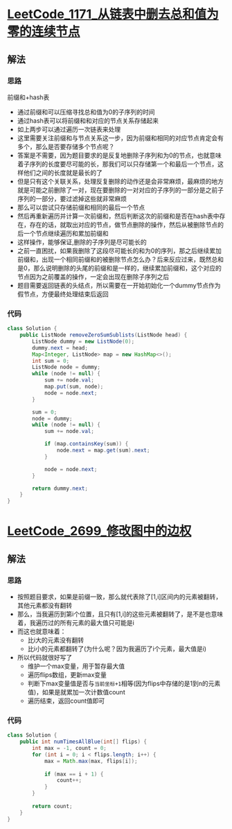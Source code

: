 # [LeetCode_1171_从链表中删去总和值为零的连续节点](https://leetcode.cn/problems/remove-zero-sum-consecutive-nodes-from-linked-list/)
## 解法
### 思路
前缀和+hash表
- 通过前缀和可以压缩寻找总和值为0的子序列的时间
- 通过hash表可以将前缀和和对应的节点关系存储起来
- 如上两步可以通过遍历一次链表来处理
- 这里需要关注前缀和与节点关系这一步，因为前缀和相同的对应节点肯定会有多个，那么是否要存储多个节点呢？
- 答案是不需要，因为题目要求的是反复地删除子序列和为0的节点，也就意味着子序列的长度要尽可能的长，那我们可以只存储第一个和最后一个节点，这样他们之间的长度就是最长的了
- 但是只有这个关联关系，处理反复删除的动作还是会非常麻烦，最麻烦的地方就是可能之前删除了一对，现在要删除的一对对应的子序列的一部分是之前子序列的一部分，要过滤掉这些就非常麻烦
- 那么可以尝试只存储前缀和相同的最后一个节点
- 然后再重新遍历并计算一次前缀和，然后判断这次的前缀和是否在hash表中存在，存在的话，就取出对应的节点，做节点删除的操作，然后从被删除节点的后一个节点继续遍历和累加前缀和
- 这样操作，能够保证,删除的子序列是尽可能长的
- 之前一直困扰，如果我删除了这段尽可能长的和为0的序列，那之后继续累加前缀和，出现一个相同前缀和的被删除节点怎么办？后来反应过来，既然总和是0，那么说明删除的头尾的前缀和是一样的，继续累加前缀和，这个对应的节点因为之前覆盖的操作，一定会出现在删除子序列之后
- 题目需要返回链表的头结点，所以需要在一开始初始化一个dummy节点作为假节点，方便最终处理结束后返回
### 代码
```java
class Solution {
    public ListNode removeZeroSumSublists(ListNode head) {
        ListNode dummy = new ListNode(0);
        dummy.next = head;
        Map<Integer, ListNode> map = new HashMap<>();
        int sum = 0;
        ListNode node = dummy;
        while (node != null) {
            sum += node.val;
            map.put(sum, node);
            node = node.next;
        }

        sum = 0;
        node = dummy;
        while (node != null) {
            sum += node.val;

            if (map.containsKey(sum)) {
                node.next = map.get(sum).next;
            }

            node = node.next;
        }

        return dummy.next;
    }
}
```
# [LeetCode_2699_修改图中的边权](https://leetcode.cn/problems/modify-graph-edge-weights/)
## 解法
### 思路
- 按照题目要求，如果是前缀一致，那么就代表除了[1,i]区间内的元素被翻转，其他元素都没有翻转
- 那么，当我遍历到第i个位置，且只有[1,i]的这些元素被翻转了，是不是也意味着，我遍历过的所有元素的最大值只可能是i
- 而这也就意味着：
  - 比i大的元素没有翻转
  - 比i小的元素都翻转了(为什么呢？因为我遍历了i个元素，最大值是i)
- 所以代码就很好写了
  - 维护一个max变量，用于暂存最大值
  - 遍历flips数组，更新max变量
  - 判断下max变量值是否与`当前坐标+1`相等(因为flips中存储的是1到n的元素值)，如果是就累加一次计数值count
  - 遍历结束，返回count值即可
### 代码
```java
class Solution {
    public int numTimesAllBlue(int[] flips) {
        int max = -1, count = 0;
        for (int i = 0; i < flips.length; i++) {
            max = Math.max(max, flips[i]);
            
            if (max == i + 1) {
                count++;
            }
        }
        
        return count;
    }
}
```